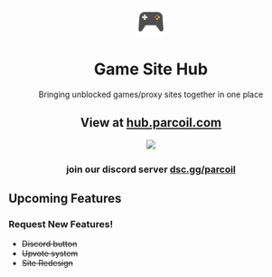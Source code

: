 <div align=center>
<img src="public/logo512.png" width="50" height="50">


# Game Site Hub

Bringing unblocked games/proxy sites together in one place

## View at [hub.parcoil.com](https://hub.parcoil.com)

<img src="https://api.microlink.io/?url=https%3A%2F%2Fhub.parcoil.com%2F&screenshot=true&embed=screenshot.url">

### join our discord server [dsc.gg/parcoil](https://dsc.gg/parcoil)

</div>

## Upcoming Features 

### Request New Features!
- ~~Discord button~~
- ~~Upvote system~~
- ~~Site Redesign~~

